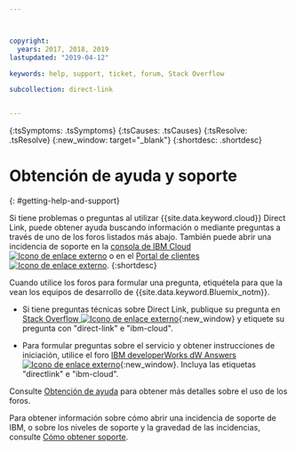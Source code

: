 ```yaml
---



copyright:
  years: 2017, 2018, 2019
lastupdated: "2019-04-12"

keywords: help, support, ticket, forum, Stack Overflow

subcollection: direct-link


---
```


<!-- Common attributes used in the template are defined as follows: -->
{:tsSymptoms: .tsSymptoms} 
{:tsCauses: .tsCauses} 
{:tsResolve: .tsResolve} 
{:new_window: target="_blank"}
{:shortdesc: .shortdesc}

<!-- # {{site.data.keyword.blockstorageshort}} troubleshooting
{: #ts} -->
<!-- Provide an appropriate ID above -->

<!-- IN PROGRESS - AUDIENCE BLUE, STAGING ONLY -->


<!-- This is the template for troubleshooting topics.  -->

<!-- The short description section should include the service long name and "Bluemix" for search optimization. Example short description: -->

<!-- Add a heading and content for how to get help and support. Use this template for beta and GA services:  -->
# Obtención de ayuda y soporte 
{: #getting-help-and-support}

Si tiene problemas o preguntas al utilizar {{site.data.keyword.cloud}} Direct Link, puede obtener ayuda buscando información o mediante preguntas a través de uno de los foros listados más abajo. También puede abrir una incidencia de soporte en la [consola de IBM Cloud ![Icono de enlace externo](../../icons/launch-glyph.svg "Icono de enlace externo")]( https://cloud.ibm.com/unifiedsupport/cases/add) o en el [Portal de clientes ![Icono de enlace externo](../../icons/launch-glyph.svg "Icono de enlace externo")](https://control.softlayer.com/).
{:shortdesc}

Cuando utilice los foros para formular una pregunta, etiquétela para que la vean los equipos de desarrollo de {{site.data.keyword.Bluemix_notm}}.
<!--Insert the appropriate Stack Overflow tag for your service for <block-storage> in URL and text below:  -->
* Si tiene preguntas técnicas sobre Direct Link, publique su pregunta en [Stack Overflow ![Icono de enlace externo](../../icons/launch-glyph.svg "Icono de enlace externo")](https://stackoverflow.com/search?q=direct-link+ibm-cloud){:new_window} y etiquete su pregunta con "direct-link" e "ibm-cloud".
<!--Insert the appropriate dW Answers tag for your service for <service_keyword> in URL below:  -->
* Para formular preguntas sobre el servicio y obtener instrucciones de iniciación, utilice el foro [IBM developerWorks dW Answers ![Icono de enlace externo](../../icons/launch-glyph.svg "Icono de enlace externo")](https://developer.ibm.com/answers/topics/directlink.html?smartspace=ibm-cloud){:new_window}. Incluya las etiquetas "directlink" e "ibm-cloud".

Consulte [Obtención de ayuda](/docs/get-support?topic=get-support-using-avatar#using-avatar) para obtener más detalles sobre el uso de los foros.

Para obtener información sobre cómo abrir una incidencia de soporte de IBM, o sobre los niveles de soporte y la gravedad de las incidencias, consulte [Cómo obtener soporte](/docs/get-support?topic=get-support-getting-customer-support).


